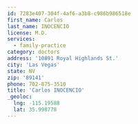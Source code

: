 ```yaml
---
id: 7283e407-304f-4af6-a3b8-c986b986518e
first_name: Carlos
last_name: INOCENCIO
license: M.D.
services:
  - family-practice
category: doctors
address: '10891 Royal Highlands St.'
city: 'Las Vegas'
state: NV
zip: '89141'
phone: 702-875-3510
title: 'Carlos INOCENCIO'
_geoloc:
  lng: -115.19588
  lat: 35.998778
---
```

